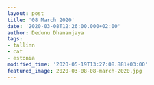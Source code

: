 ```yaml
---
layout: post
title: '08 March 2020'
date: '2020-03-08T12:26:00.000+02:00'
author: Dedunu Dhananjaya
tags:
- tallinn
- cat
- estonia
modified_time: '2020-05-19T13:27:08.881+03:00'
featured_image: 2020-03-08-08-march-2020.jpg
---
```

